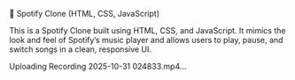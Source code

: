
🎵 Spotify Clone (HTML, CSS, JavaScript)

This is a Spotify Clone built using HTML, CSS, and JavaScript.
It mimics the look and feel of Spotify’s music player and allows users to play, pause, and switch songs in a clean, responsive UI.



Uploading Recording 2025-10-31 024833.mp4…

